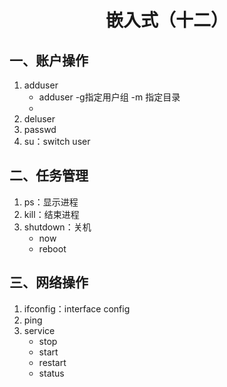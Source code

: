 <h1><center>嵌入式（十二）</center></h1>

## 一、账户操作

1. adduser
   * adduser -g指定用户组 -m 指定目录
   * 
2. deluser
3. passwd
4. su：switch user



## 二、任务管理

1. ps：显示进程
2. kill：结束进程
3. shutdown：关机
   * now
   * reboot



## 三、网络操作

1. ifconfig：interface config
2. ping
3. service
   * stop
   * start
   * restart
   * status